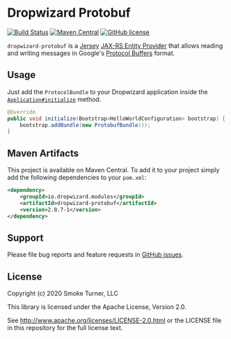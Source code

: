Dropwizard Protobuf
===================
[![Build Status](https://travis-ci.org/dropwizard/dropwizard-protobuf.svg?branch=master)](https://travis-ci.org/dropwizard/dropwizard-protobuf)
[![Maven Central](https://img.shields.io/maven-central/v/io.dropwizard.modules/dropwizard-protobuf.svg?style=flat-square)](https://maven-badges.herokuapp.com/maven-central/io.dropwizard.modules/dropwizard-protobuf/)
[![GitHub license](https://img.shields.io/github/license/dropwizard/dropwizard-protobuf.svg?style=flat-square)](https://github.com/dropwizard/dropwizard-protobuf/tree/master)


`dropwizard-protobuf` is a [Jersey](https://eclipse-ee4j.github.io/jersey/) [JAX-RS Entity Provider](https://www.oracle.com/technical-resources/articles/java/jax-rs.html) that allows reading and writing messages in Google's [Protocol Buffers](https://developers.google.com/protocol-buffers/) format.


Usage
-----

Just add the `ProtocolBundle` to your Dropwizard application inside the [`Application#initialize`](https://javadoc.io/static/io.dropwizard/dropwizard-project/2.0.7/io/dropwizard/Application.html#initialize-io.dropwizard.setup.Bootstrap-) method.

```java
@Override
public void initialize(Bootstrap<HelloWorldConfiguration> bootstrap) {
    bootstrap.addBundle(new ProtobufBundle());
}
```

Maven Artifacts
---------------

This project is available on Maven Central. To add it to your project simply add the following dependencies to your `pom.xml`:

```xml
<dependency>
    <groupId>io.dropwizard.modules</groupId>
    <artifactId>dropwizard-protobuf</artifactId>
    <version>2.0.7-1</version>
</dependency>
```

Support
-------

Please file bug reports and feature requests in [GitHub issues](https://github.com/dropwizard/dropwizard-protobuf/issues).


License
-------

Copyright (c) 2020 Smoke Turner, LLC

This library is licensed under the Apache License, Version 2.0.

See http://www.apache.org/licenses/LICENSE-2.0.html or the LICENSE file in this repository for the full license text.
